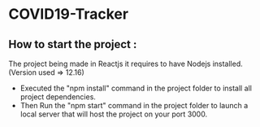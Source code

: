 # COVID19-Tracker

## How to start the project :

The project being made in Reactjs it requires to have Nodejs installed. (Version used => 12.16)

* Executed the "npm install" command in the project folder to install all project dependencies.
* Then Run the "npm start" command in the project folder to launch a local server that will host the project on your port 3000.
